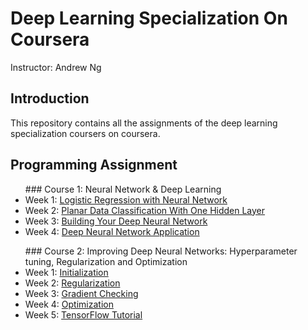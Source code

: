 # Deep Learning Specialization On Coursera

Instructor: Andrew Ng

## Introduction
This repository contains all the assignments of the deep learning specialization coursers on coursera.

## Programming Assignment
<ul>
### Course 1: Neural Network & Deep Learning
<li>Week 1: <a href="https://github.com/MOHED1224/deep-learning-specialization-coursera/blob/master/01.%20Neural%20Network%20and%20Deep%20Learning/01.%20Assignment%20-%20Logistic%20Regression%20with%20a%20Neural%20Network%20mindset%20v5.ipynb"> Logistic Regression with Neural Network </a></li>

<li>Week 2: <a href="https://github.com/MOHED1224/deep-learning-specialization-coursera/blob/master/01.%20Neural%20Network%20and%20Deep%20Learning/02.%20Assignment%20-%20Planar%20data%20classification%20with%20onehidden%20layer%20v6b.ipynb"> Planar Data Classification With One Hidden Layer </a></li>

<li>Week 3: <a href="https://github.com/MOHED1224/deep-learning-specialization-coursera/blob/master/01.%20Neural%20Network%20and%20Deep%20Learning/03.%20Assignment%20-%20Building%20your%20Deep%20Neural%20Network%20-%20Step%20by%20Step%20v8.ipynb"> Building Your Deep Neural Network </a></li>

<li>Week 4: <a href="https://github.com/MOHED1224/deep-learning-specialization-coursera/blob/master/01.%20Neural%20Network%20and%20Deep%20Learning/04.%20Assignment%20-%20Deep%20Neural%20Network%20Application%20v8.ipynb"> Deep Neural Network Application </a></li>
</ul>
<ul>
### Course 2: Improving Deep Neural Networks: Hyperparameter tuning, Regularization and Optimization
<li>Week 1: <a href="https://github.com/MOHED1224/deep-learning-specialization-coursera/blob/master/02.%20Improving%20Deep%20Neural%20Networks/01.%20Assignment%20-%20Initialization.ipynb"> Initialization </a></li>

<li>Week 2: <a href="https://github.com/MOHED1224/deep-learning-specialization-coursera/blob/master/02.%20Improving%20Deep%20Neural%20Networks/02.%20Assignment%20-%20Regularization.ipynb"> Regularization </a></li>

<li>Week 3: <a href="https://github.com/MOHED1224/deep-learning-specialization-coursera/blob/master/02.%20Improving%20Deep%20Neural%20Networks/03.%20Assignment%20-%20Gradient%20Checking.ipynb"> Gradient Checking </a></li>

<li>Week 4: <a href="https://github.com/MOHED1224/deep-learning-specialization-coursera/blob/master/02.%20Improving%20Deep%20Neural%20Networks/04.%20Assignment%20-%20Optimization.ipynb"> Optimization </a></li>

<li>Week 5: <a href="https://github.com/MOHED1224/deep-learning-specialization-coursera/blob/master/02.%20Improving%20Deep%20Neural%20Networks/05.%20Assignment%20-%20TensorFlow%20Tutorial.ipynb"> TensorFlow Tutorial </a></li>
</ul>
